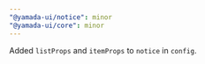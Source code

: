 ```yaml
---
"@yamada-ui/notice": minor
"@yamada-ui/core": minor
---
```


Added `listProps` and `itemProps` to `notice` in `config`.
